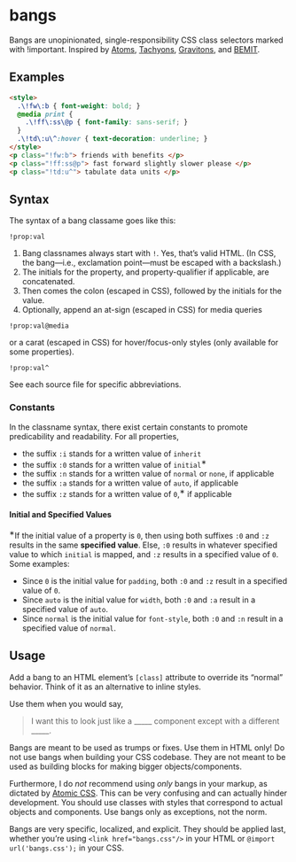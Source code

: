 # bangs
Bangs are unopinionated, single-responsibility CSS class selectors marked with !important.
Inspired by [Atoms](http://acss.io/), [Tachyons](http://tachyons.io/), [Gravitons](http://jxnblk.com/gravitons/), and [BEMIT](http://csswizardry.com/2015/08/bemit-taking-the-bem-naming-convention-a-step-further/).

## Examples


```html
<style>
  .\!fw\:b { font-weight: bold; }
  @media print {
    .\!ff\:ss\@p { font-family: sans-serif; }
  }
  .\!td\:u\^:hover { text-decoration: underline; }
</style>
<p class="!fw:b"> friends with benefits </p>
<p class="!ff:ss@p"> fast forward slightly slower please </p>
<p class="!td:u^"> tabulate data units </p>
```

## Syntax

The syntax of a bang classame goes like this:
```
!prop:val
```

1. Bang classnames always start with `!`.
  Yes, that’s valid HTML. (In CSS, the bang—i.e., exclamation point—must be escaped with a backslash.)
2. The initials for the property, and property-qualifier if applicable, are concatenated.
3. Then comes the colon (escaped in CSS), followed by the initials for the value.
4. Optionally, append an at-sign (escaped in CSS) for media queries
  ```
  !prop:val@media
  ```
  or a carat (escaped in CSS) for hover/focus-only styles (only available for some properties).
  ```
  !prop:val^
  ```

See each source file for specific abbreviations.

### Constants
In the classname syntax, there exist certain constants to promote predicability and readability.
For all properties,

- the suffix `:i` stands for a written value of `inherit`
- the suffix `:0` stands for a written value of `initial`<sup>&lowast;</sup>
- the suffix `:n` stands for a written value of `normal` or `none`, if applicable
- the suffix `:a` stands for a written value of `auto`, if applicable
- the suffix `:z` stands for a written value of `0`,<sup>&lowast;</sup> if applicable

#### Initial and Specified Values

<sup>&lowast;</sup>If the initial value of a property is `0`, then using both suffixes `:0` and `:z` results in the same **specified value**. Else, `:0` results in whatever specified value to which `initial` is mapped, and `:z` results in a specified value of `0`. Some examples:

- Since `0` is the initial value for `padding`, both `:0` and `:z` result in a specified value of `0`.
- Since `auto` is the initial value for `width`, both `:0` and `:a` result in a specified value of `auto`.
- Since `normal` is the initial value for `font-style`, both `:0` and `:n` result in a specified value of `normal`.

## Usage

Add a bang to an HTML element’s `[class]` attribute to override its “normal” behavior.
Think of it as an alternative to inline styles.

Use them when you would say,

> I want this to look just like a \_\_\_\_\_ component except with a different \_\_\_\_\_.

Bangs are meant to be used as trumps or fixes. Use them in HTML only!
Do not use bangs when building your CSS codebase. They are not meant to be used as
building blocks for making bigger objects/components.

Furthermore, I do *not* recommend using *only* bangs in your markup, as dictated by
[Atomic CSS](http://acss.io/). This can be very confusing and can actually hinder development. You should
use classes with styles that correspond to actual objects and components.
Use bangs only as exceptions, not the norm.

Bangs are very specific, localized, and explicit. They should be applied last,
whether you’re using `<link href="bangs.css"/>` in your HTML or
`@import url('bangs.css');` in your CSS.
